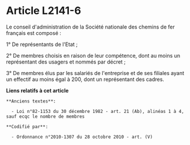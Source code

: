 # Article L2141-6

Le conseil d'administration de la Société nationale des chemins de fer français est composé :

1° De représentants de l'Etat ;

2° De membres choisis en raison de leur compétence, dont au moins un représentant des usagers et nommés par décret ;

3° De membres élus par les salariés de l'entreprise et de ses filiales ayant un effectif au moins égal à 200, dont un
représentant des cadres.

**Liens relatifs à cet article**

	**Anciens textes**:

	  - Loi n°82-1153 du 30 décembre 1982 - art. 21 (Ab), alinéas 1 à 4, sauf ecqc le nombre de membres

	**Codifié par**:

	  - Ordonnance n°2010-1307 du 28 octobre 2010 - art. (V)
